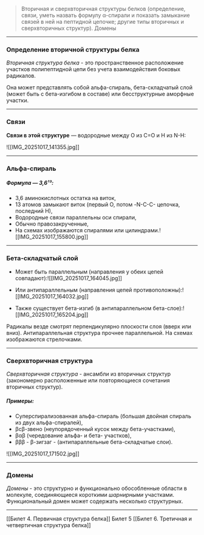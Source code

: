 
> Вторичная и сверхвторичная структуры белков (определение, связи, уметь назвать формулу α-спирали и показать замыкание связей в ней на пептидной цепочке; другие типы вторичных и сверхвторичных структур). Домены

---

### Определение вторичной структуры белка

*Вторичная структура белка* - это пространственное расположение участков полипептидной цепи без учета взаимодействия боковых радикалов.

Она может представлять собой альфа-спираль, бета-складчатый слой (может быть с бета-изгибом в составе) или бесструктурные аморфные участки.

---

### Связи 

**Связи в этой структуре** — водородные между О из С=О и Н из N-H:

![[IMG_20251017_141355.jpg]]

---

### Альфа-спираль

##### Формула — **3,6¹³**:

- 3,6 аминокислотных остатка на виток,
- 13 атомов замыкают виток (первый О, потом -N-C-C- цепочка, последний Н),  
- Водородные связи параллельны оси спирали,  
- Обычно правозакрученные,
- На схемах изображаются спиралями или цилиндрами.![[IMG_20251017_155800.jpg]]

---

### Бета-складчатый слой

- Может быть параллельным (направления у обеих цепей совпадают):![[IMG_20251017_164045.jpg]]

- Или антипараллельным (направления цепей противоположны):![[IMG_20251017_164032.jpg]]

- Также существует бета-изгиб (в антипараллельном бета-слое):![[IMG_20251017_165204.jpg]]

Радикалы везде смотрят перпендикулярно плоскости слоя (вверх или вниз). Антипараллельная структура прочнее параллельной. На схемах изображаются стрелочками.

---

### Сверхвторичная структура 

 *Сверхвторичная структура* - ансамбли из вторичных структур (закономерно расположенные или повторяющиеся сочетания вторичных структур).  

##### Примеры:

- Суперспирализованная альфа-спираль (большая двойная спираль из двух альфа-спиралей),
- βсβ-звено (неупорядоченный кусок между бета-участками),
- βαβ (чередование альфа- и бета- участков),
- βββ - β-зигзаг - (антипараллельные бета-складчатые слои).

![[IMG_20251017_171502.jpg]]

---

### Домены

*Домены* - это структурно и функционально обособленные области в молекуле, соединяющиеся короткими *шарнирными* участками. Функциональный домен может содержать несколько структурных. 

---
[[Билет 4. Первичная структура белка]]
Билет 5
[[Билет 6. Третичная и четвертичная структура белка]]